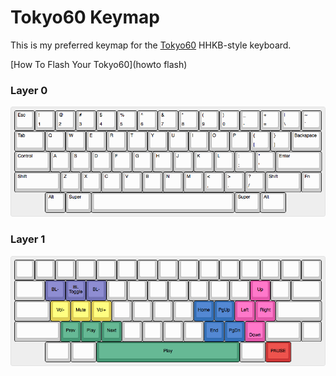 # Tokyo60 Keymap
This is my preferred keymap for the [Tokyo60](tokyo60) HHKB-style keyboard.

[How To Flash Your Tokyo60](howto flash)

### Layer 0

![Tokyo60 JnyJny layer 0][layer_0]

### Layer 1
![Tokyo60 JnyJny layer 1][layer_1]

[layer_0]: https://github.com/JnyJny/tokyo60_keymap/blob/master/layout/layer-0.png
[layer_1]: https://github.com/JnyJny/tokyo60_keymap/blob/master/layout/layer-1.png

[qmk config]: https://config.qmk.fm
[layout editor]: http://www.keyboard-layout-editor.com
[qmk tokyo60]: https://github.com/qmk/qmk_firmware/tree/master/keyboards/tokyo60
[tokyo60]: http://tokyokeyboard.com
[massdrop]: https://www.massdrop.com/buy/massdrop-x-tokyo-keyboard-tokyo60-keyboard-kit#overview
[howto flash]: https://github.com/jnyjny/tokyo60_keymap/firmware
